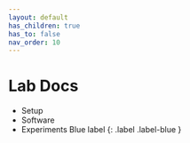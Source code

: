 ```yaml
---
layout: default
has_children: true
has_to: false
nav_order: 10
---
```


# Lab Docs
  - Setup
  - Software
  - Experiments
Blue label
{: .label .label-blue }
